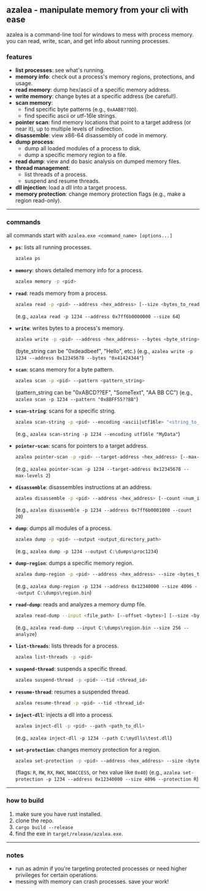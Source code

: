 ## azalea - manipulate memory from your cli with ease

azalea is a command-line tool for windows to mess with process memory. you can read, write, scan, and get info about running processes.

### features

  * **list processes**: see what's running.
  * **memory info**: check out a process's memory regions, protections, and usage.
  * **read memory**: dump hex/ascii of a specific memory address.
  * **write memory**: change bytes at a specific address (be careful\!).
  * **scan memory**:
      * find specific byte patterns (e.g., `0xAABB??DD`).
      * find specific ascii or utf-16le strings.
  * **pointer scan**: find memory locations that point to a target address (or near it), up to multiple levels of indirection.
  * **disassemble**: view x86-64 disassembly of code in memory.
  * **dump process**:
      * dump all loaded modules of a process to disk.
      * dump a specific memory region to a file.
  * **read dump**: view and do basic analysis on dumped memory files.
  * **thread management**:
      * list threads of a process.
      * suspend and resume threads.
  * **dll injection**: load a dll into a target process.
  * **memory protection**: change memory protection flags (e.g., make a region read-only).

-----

### commands

all commands start with `azalea.exe <command_name> [options...]`

  * **`ps`**: lists all running processes.

    ```bash
    azalea ps
    ```

  * **`memory`**: shows detailed memory info for a process.

    ```bash
    azalea memory -p <pid>
    ```

  * **`read`**: reads memory from a process.

    ```bash
    azalea read -p <pid> --address <hex_address> [--size <bytes_to_read>]
    ```

    (e.g., `azalea read -p 1234 --address 0x7ff6b0000000 --size 64`)

  * **`write`**: writes bytes to a process's memory.

    ```bash
    azalea write -p <pid> --address <hex_address> --bytes <byte_string>
    ```

    (byte\_string can be "0xdeadbeef", "Hello", etc.)
    (e.g., `azalea write -p 1234 --address 0x12345678 --bytes "0x41424344"`)

  * **`scan`**: scans memory for a byte pattern.

    ```bash
    azalea scan -p <pid> --pattern <pattern_string>
    ```

    (pattern\_string can be "0xABCD??EF", "SomeText", "AA BB CC")
    (e.g., `azalea scan -p 1234 --pattern "0x8BFF55??8B"`)

  * **`scan-string`**: scans for a specific string.

    ```bash
    azalea scan-string -p <pid> --encoding <ascii|utf16le> "<string_to_find>"
    ```

    (e.g., `azalea scan-string -p 1234 --encoding utf16le "MyData"`)

  * **`pointer-scan`**: scans for pointers to a target address.

    ```bash
    azalea pointer-scan -p <pid> --target-address <hex_address> [--max-levels <N>] [--max-offset <M>]
    ```

    (e.g., `azalea pointer-scan -p 1234 --target-address 0x12345678 --max-levels 2`)

  * **`disassemble`**: disassembles instructions at an address.

    ```bash
    azalea disassemble -p <pid> --address <hex_address> [--count <num_instructions>]
    ```

    (e.g., `azalea disassemble -p 1234 --address 0x7ff6b0001000 --count 20`)

  * **`dump`**: dumps all modules of a process.

    ```bash
    azalea dump -p <pid> --output <output_directory_path>
    ```

    (e.g., `azalea dump -p 1234 --output C:\dumps\proc1234`)

  * **`dump-region`**: dumps a specific memory region.

    ```bash
    azalea dump-region -p <pid> --address <hex_address> --size <bytes_to_dump> --output <output_file_path>
    ```

    (e.g., `azalea dump-region -p 1234 --address 0x12340000 --size 4096 --output C:\dumps\region.bin`)

  * **`read-dump`**: reads and analyzes a memory dump file.

    ```bash
    azalea read-dump --input <file_path> [--offset <bytes>] [--size <bytes>] [--analyze]
    ```

    (e.g., `azalea read-dump --input C:\dumps\region.bin --size 256 --analyze`)

  * **`list-threads`**: lists threads for a process.

    ```bash
    azalea list-threads -p <pid>
    ```

  * **`suspend-thread`**: suspends a specific thread.

    ```bash
    azalea suspend-thread -p <pid> --tid <thread_id>
    ```

  * **`resume-thread`**: resumes a suspended thread.

    ```bash
    azalea resume-thread -p <pid> --tid <thread_id>
    ```

  * **`inject-dll`**: injects a dll into a process.

    ```bash
    azalea inject-dll -p <pid> --path <path_to_dll>
    ```

    (e.g., `azalea inject-dll -p 1234 --path C:\mydlls\test.dll`)

  * **`set-protection`**: changes memory protection for a region.

    ```bash
    azalea set-protection -p <pid> --address <hex_address> --size <bytes> --protection <flags>
    ```

    (flags: `R`, `RW`, `RX`, `RWX`, `NOACCESS`, or hex value like `0x40`)
    (e.g., `azalea set-protection -p 1234 --address 0x12340000 --size 4096 --protection R`)

-----

### how to build

1.  make sure you have rust installed.
2.  clone the repo.
3.  `cargo build --release`
4.  find the exe in `target/release/azalea.exe`.

-----

### notes

  * run as admin if you're targeting protected processes or need higher privileges for certain operations.
  * messing with memory can crash processes. save your work\!
